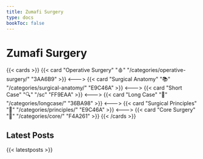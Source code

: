```yaml
---
title: Zumafi Surgery
type: docs
bookToc: false
---
```


# Zumafi Surgery



{{< cards >}}
{{< card "Operative Surgery" "🩸" "/categories/operative-surgery/" "3AA6B9" >}}
<--->
{{< card "Surgical Anatomy" "📚" "/categories/surgical-anatomy/" "E9C46A" >}}
<--->
{{< card "Short Case" "🔍" "/sc" "FF9EAA" >}}
<--->
{{< card "Long Case" "🔬" "/categories/longcase/" "36BA98" >}}
<--->
{{< card "Surgical Principles" "🧠" "/categories/principles/" "E9C46A" >}}
<--->
{{< card "Core Surgery" "🌸" "/categories/core/" "F4A261" >}}
{{< /cards >}}


## Latest Posts
{{< latestposts >}}